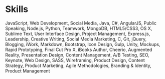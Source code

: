 # Skills

JavaScript, Web Development, Social Media, Java, C#, AngularJS, Public Speaking, Node.js, Python, Teamwork, MongoDB, HTML5/CSS3, OS X, Sublime Text, User Interface Design, Project Management, Express.js, Leadership, Creative Writing, Social Media Marketing, C, Git, jQuery, Blogging, iWork, Markdown, Bootstrap, Icon Design, Gulp, Unity, Mockups, Rapid Prototyping, Final Cut Pro X, iBooks Author, Cheerio, Augmented Reality, Presentation Design, Content Management, A/B Testing, SEO, Keynote, Web Design, SASS, Wireframing, Product Design, Content Strategy, Product Marketing, Agile Methodologies, Branding & Identity, Product Management
